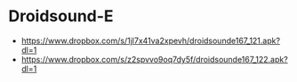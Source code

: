 Droidsound-E 
============
* https://www.dropbox.com/s/1jl7x41va2xpevh/droidsounde167_121.apk?dl=1
* https://www.dropbox.com/s/z2spvvo9oq7dy5f/droidsounde167_122.apk?dl=1
